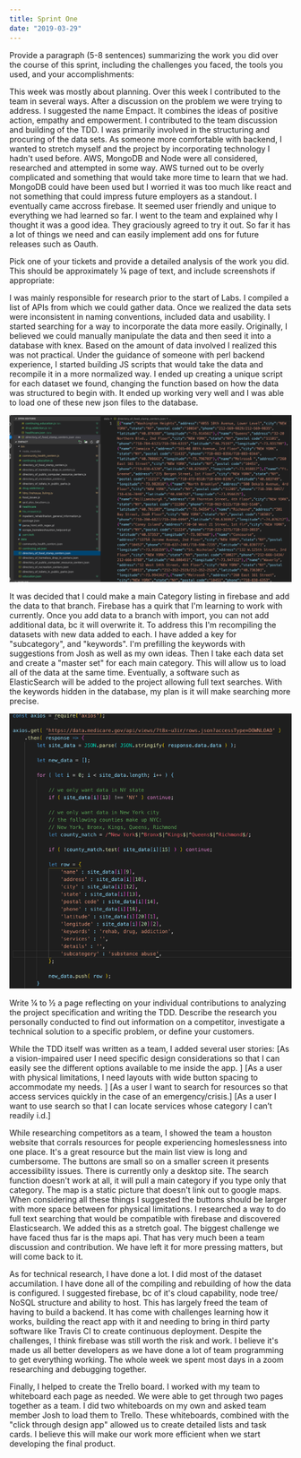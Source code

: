```yaml
---
title: Sprint One
date: "2019-03-29"
---
```


Provide a paragraph (5-8 sentences) summarizing the work you did over the course of this sprint, including the challenges you faced, the tools you used, and your accomplishments:

This week was mostly about planning. Over this week I contributed to the team in several ways. After a discussion on the problem we were trying to address. I suggested the name Empact. It combines the ideas of positive action, empathy and empowerment. I contributed to the team discussion and building of the TDD. I was primarily involved in the structuring and procuring of the data sets. As someone more comfortable with backend, I wanted to stretch myself and the project by incorporating technology I hadn't used before. AWS, MongoDB and Node were all considered, researched and attempted in some way. AWS turned out to be overly complicated and something that would take more time to learn that we had. MongoDB could have been used but I worried it was too much like react and not something that could impress future employers as a standout. I eventually came accross firebase. It seemed user friendly and unique to everything we had learned so far. I went to the team and explained why I thought it was a good idea. They graciously agreed to try it out. So far it has a lot of things we need and can easily implement add ons for future releases such as Oauth.



Pick one of your tickets and provide a detailed analysis of the work you did. This should be approximately ¼ page of text, and include screenshots if appropriate:

I was mainly responsible for research prior to the start of Labs. I compiled a list of APIs from which we could gather data. Once we realized the data sets were inconsistent in naming conventions, included data and usability. I started searching for a way to incorporate the data more easily. Originally, I believed we could manually manipulate the data and then seed it into a database with knex. Based on the amount of data involved I realized this was not practical. Under the guidance of someone with perl backend experience, I started building JS scripts that would take the data and recompile it in a more normalized way. I ended up creating a unique script for each dataset we found, changing the function based on how the data was structured to begin with. It ended up working very well and I was able to load one of these new json files to the database. 

![JSON created](./jsoncreated.png)

It was decided that I could make a main Category listing in firebase and add the data to that branch. Firebase has a quirk that I'm learning to work with currently. Once you add data to a branch with import, you can not add additional data, bc it will overwrite it. To address this I'm recompiling the datasets with new data added to each. I have added a key for "subcategory", and "keywords". I'm prefilling the keywords with suggestions from Josh as well as my own ideas. Then I take each data set and create a "master set" for each main category. This will allow us to load all of the data at the same time. Eventually, a software such as ElasticSearch will be added to the project allowing full text searches. With the keywords hidden in the database, my plan is it will make searching more precise. 

![script created](./samplescript.png)


Write ¼ to ½ a page reflecting on your individual contributions to analyzing the project specification and writing the TDD. Describe the research you personally conducted to find out information on a competitor, investigate a technical solution to a specific problem, or define your customers.

While the TDD itself was written as a team, I added several user stories:
 [As a vision-impaired user I need specific design considerations so that I can easily see the different options available to me inside the app.
]
[As a user with physical limitations, I need layouts with wide button spacing to accommodate my needs. 
] 
[As a user I want to search for resources so that access services quickly in the case of an emergency/crisis.] 
[As a user I want to use search so that I can locate services whose category I can’t readily i.d.]

While researching competitors as a team, I showed the team a houston website that corrals resources for people experiencing homeslessness into one place. It's a great resource but the main list view is long and cumbersome. The buttons are small so on a smaller screen it presents accessibility issues. There is currently only a desktop site. The search function doesn't work at all, it will pull a main category if you type only that category. The map is a static picture that doesn't link out to google maps. When considering all these things I suggested the buttons should be larger with more space between for physical limitations. I researched a way to do full text searching that would be compatible with firebase and discovered Elasticsearch. We added this as a stretch goal. The biggest challenge we have faced thus far is the maps api. That has very much been a team discussion and contribution. We have left it for more pressing matters, but will come back to it. 

As for technical research,  I have done a lot. I did most of the dataset accumilation. I have done all of the compiling and rebuilding of how the data is configured. I suggested firebase, bc of it's cloud capability, node tree/ NoSQL structure and ability to host. This has largely freed the team of having to build a backend. It has come with challenges learning how it works, building the react app with it and needing to bring in third party software like Travis CI to create continuous deployment. Despite the challenges, I think firebase was still worth the risk and work. I believe it's made us all better developers as we have done a lot of team programming to get everything working. The whole week we spent most days in a zoom researching and debugging together.

Finally, I helped to create the Trello board. I worked with my team to whiteboard each page as needed. We were able to get through two pages together as a team. I did two whiteboards on my own and asked team member Josh to load them to Trello. These whiteboards, combined with the "click through design app" allowed us to create detailed lists and task cards. I believe this will make our work more efficient when we start developing the final product.

